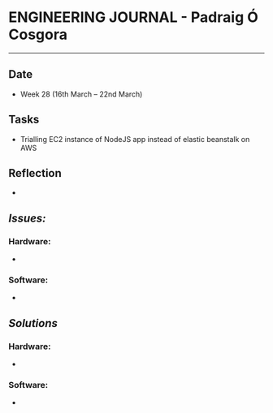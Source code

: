 
# **ENGINEERING JOURNAL - Padraig Ó Cosgora**
----------------------------------------------------------------------

## **Date**
-	Week 28 (16th March – 22nd March)

## **Tasks**
- Trialling EC2 instance of NodeJS app instead of elastic beanstalk on AWS

## **Reflection**
-

## **_Issues:_**

### **Hardware:**
-	

### **Software:**
-	

## **_Solutions_**

### **Hardware:**
-	


### **Software:**
-	
